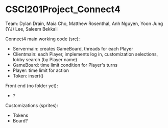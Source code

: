 # CSCI201Project_Connect4
Team: Dylan Drain, Maia Cho, Matthew Rosenthal, Anh Nguyen, Yoon Jung (YJ) Lee, Saleem Bekkali

Connect4 main working code (src):
- Servermain: creates GameBoard, threads for each Player
- Clientmain: each Player, implements log in, customization selections, lobby search (by Player name)
- GameBoard: time limit condition for Player's turns
- Player: time limit for action
- Token: insert()

Front end (no folder yet):
- ?

Customizations (sprites):
- Tokens
- Board?
